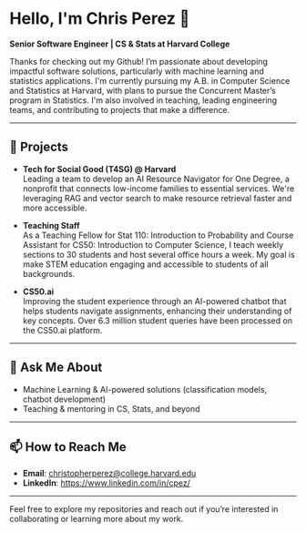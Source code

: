 # Hello, I'm Chris Perez 👋

**Senior Software Engineer | CS & Stats at Harvard College**  

Thanks for checking out my Github! I’m passionate about developing impactful software solutions, particularly with machine learning and statistics applications. I'm currently pursuing my A.B. in Computer Science and Statistics at Harvard, with plans to pursue the Concurrent Master’s program in Statistics. I'm also involved in teaching, leading engineering teams, and contributing to projects that make a difference.

---

## 🚀 Projects

- **Tech for Social Good (T4SG) @ Harvard**  
  Leading a team to develop an AI Resource Navigator for One Degree, a nonprofit that connects low-income families to essential services. We're leveraging RAG and vector search to make resource retrieval faster and more accessible.
  
- **Teaching Staff**  
  As a Teaching Fellow for Stat 110: Introduction to Probability and Course Assistant for CS50: Introduction to Computer Science, I teach weekly sections to 30 students and host several office hours a week. My goal is make STEM education engaging and accessible to students of all backgrounds.

- **CS50.ai**  
  Improving the student experience through an AI-powered chatbot that helps students navigate assignments, enhancing their understanding of key concepts. Over 6.3 million student queries have been processed on the CS50.ai platform.

---

## 💬 Ask Me About

- Machine Learning & AI-powered solutions (classification models, chatbot development)
- Teaching & mentoring in CS, Stats, and beyond

---

## 📫 How to Reach Me

- **Email**: christopherperez@college.harvard.edu
- **LinkedIn**: https://www.linkedin.com/in/cpez/

---

Feel free to explore my repositories and reach out if you’re interested in collaborating or learning more about my work.
